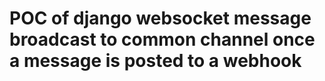 # POC of django websocket message broadcast to common channel once a message is posted to a webhook
